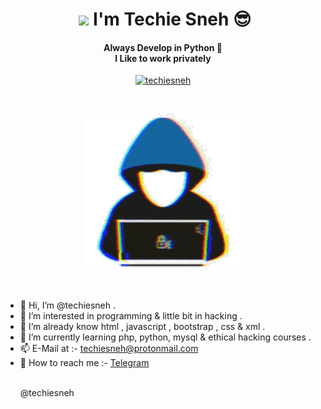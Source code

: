 <!-- Copyrights Techie Sneh 
     feel free to fork this -->

<h1 align="center">&nbsp;<a href="http://techiesneh.ueuo.com"><img src="https://raw.githubusercontent.com/techiesneh/techiesneh/main/tenor.gif" width="48px"></a> I'm Techie Sneh 😎</h1>

<h4 align="center">Always Develop in Python 🐍 <br> I Like to work privately</h4>


<p align="center"> <a href="https://github.com/techiesneh/"><img width="170px" height="24" src="https://komarev.com/ghpvc/?username=techiesneh&label=PROFILE%20VISITORS&color=blueviolet&style=flat-square" alt="techiesneh" /></a> </p><br>

<p align="center"><a href="https://t.me/techiesneh"><img src="techiesneh.gif" alt="Hello" /></a></p><br>

- 👋 Hi, I’m @techiesneh .
- 👀 I’m interested in programming & little bit in hacking .
- 🌱 I’m already know html , javascript , bootstrap , css & xml . 
- 🌱 I’m currently learning php, python, mysql & ethical hacking courses .
- 📫 E-Mail at :- techiesneh@protonmail.com 
- 📱  How to reach me :- <a href="https://t.me/techiesneh">Telegram</a></p><br> @techiesneh 

<!---
techiesneh/techiesneh is a ✨ special ✨ repository because its `README.md` (this file) appears on your GitHub profile.
You can click the Preview link to take a look at your changes.
--->
